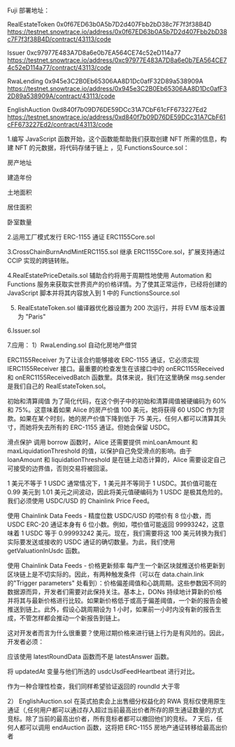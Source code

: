 Fuji 部署地址：

RealEstateToken 0x0f67ED63b0A5b7D2d407Fbb2bD38c7F7f3f38B4D https://testnet.snowtrace.io/address/0x0f67ED63b0A5b7D2d407Fbb2bD38c7F7f3f38B4D/contract/43113/code

Issuer 0xc97977E483A7D8a6e0b7EA564CE74c52eD114a77 https://testnet.snowtrace.io/address/0xc97977E483A7D8a6e0b7EA564CE74c52eD114a77/contract/43113/code

RwaLending 0x945e3C2B0Eb65306AA8D1Dc0afF32D89a538909A https://testnet.snowtrace.io/address/0x945e3C2B0Eb65306AA8D1Dc0afF32D89a538909A/contract/43113/code

EnglishAuction 0xd840f7b09D76DE59DCc31A7CbF61cFF673227Ed2 https://testnet.snowtrace.io/address/0xd840f7b09D76DE59DCc31A7CbF61cFF673227Ed2/contract/43113/code

1.编写 JavaScript 函数开始，这个函数能帮助我们获取创建 NFT 所需的信息，构建 NFT 的元数据，将代码存储于链上 ，见 FunctionsSource.sol：

房产地址

建造年份

土地面积

居住面积

卧室数量

2.运用工厂模式发行 ERC-1155 通证 ERC1155Core.sol

3.CrossChainBurnAndMintERC1155.sol
继承 ERC1155Core.sol，扩展支持通过 CCIP 实现的跨链转账。

4.RealEstatePriceDetails.sol
辅助合约将用于周期性地使用 Automation 和 Functions 服务来获取实世界资产的价格详情。为了使其正常运作，已经将创建的 JavaScript 脚本并将其内容放入到 1 中的 FunctionsSource.sol

5. RealEstateToken.sol
   编译器优化器设置为 200 次运行，并将 EVM 版本设置为 "Paris"

6.Issuer.sol

7.应用：
1）RwaLending.sol 自动化房地产借贷

ERC1155Receiver
为了让该合约能够接收 ERC-1155 通证，它必须实现 IERC1155Receiver 接口。最重要的检查发生在该接口中的 onERC1155Received 和 onERC1155ReceivedBatch 函数里。具体来说，我们在这里确保 msg.sender 是我们自己的 RealEstateToken.sol。

初始和清算阈值
为了简化代码，在这个例子中的初始和清算阈值被硬编码为 60%和 75%。这意味着如果 Alice 的房产价值 100 美元，她将获得 60 USDC 作为贷款。如果在某个时刻，她的房产价值下降到低于 75 美元，任何人都可以清算其头寸，而她将失去所有的 ERC-1155 通证。但她会保留 USDC。

滑点保护
调用 borrow 函数时，Alice 还需要提供 minLoanAmount 和 maxLiquidationThreshold 的值，以保护自己免受滑点的影响。由于 loanAmount 和 liquidationThreshold 是在链上动态计算的，Alice 需要设定自己可接受的边界值，否则交易将被回滚。

1 美元不等于 1 USDC
通常情况下，1 美元并不等同于 1 USDC。其价值可能在 0.99 美元到 1.01 美元之间波动，因此将美元值硬编码为 1 USDC 是极其危险的。我们必须使用 USDC/USD 的 Chainlink Price Feed。

使用 Chainlink Data Feeds - 精度位数
USDC/USD 的喂价有 8 位小数，而 USDC ERC-20 通证本身有 6 位小数。例如，喂价值可能返回 99993242，这意味着 1 USDC 等于 0.99993242 美元。现在，我们需要将这 100 美元转换为我们实际要发送或接收的 USDC 通证的确切数量。为此，我们使用 getValuationInUsdc 函数。

使用 Chainlink Data Feeds - 价格更新频率
每产生一个新区块就推送价格更新到区块链上是不切实际的。因此，有两种触发条件（可以在 data.chain.link 的"Trigger parameters" 处看到）：价格偏差阈值和心跳周期。这些参数因不同的数据源而异，开发者们需要对此保持关注。基本上，DONs 持续地计算新的价格并将其与最新价格进行比较。如果新价格低于或高于偏差阈值，一个新的报告会被推送到链上。此外，假设心跳周期设为 1 小时，如果前一小时内没有新的报告生成，不管怎样都会推动一个新报告到链上。

这对开发者而言为什么很重要？使用过期价格来进行链上行为是有风险的。因此，开发者必须：

应该使用 latestRoundData 函数而不是 latestAnswer 函数。

将 updatedAt 变量与他们所选的 usdcUsdFeedHeartbeat 进行对比。

作为一种合理性检查，我们同样希望验证返回的 roundId 大于零

2） EnglishAuction.sol 在英式拍卖会上出售细分权益化的 RWA
竞标仅使用原生通证（,任何用户都可以通过存入超过当前最高出价者所存的原生通证数量的方式竞标。除了当前的最高出价者，所有竞标者都可以撤回他们的竞标。 7 天后，任何人都可以调用 endAuction 函数，这将把 ERC-1155 房地产通证转移给最高出价者
